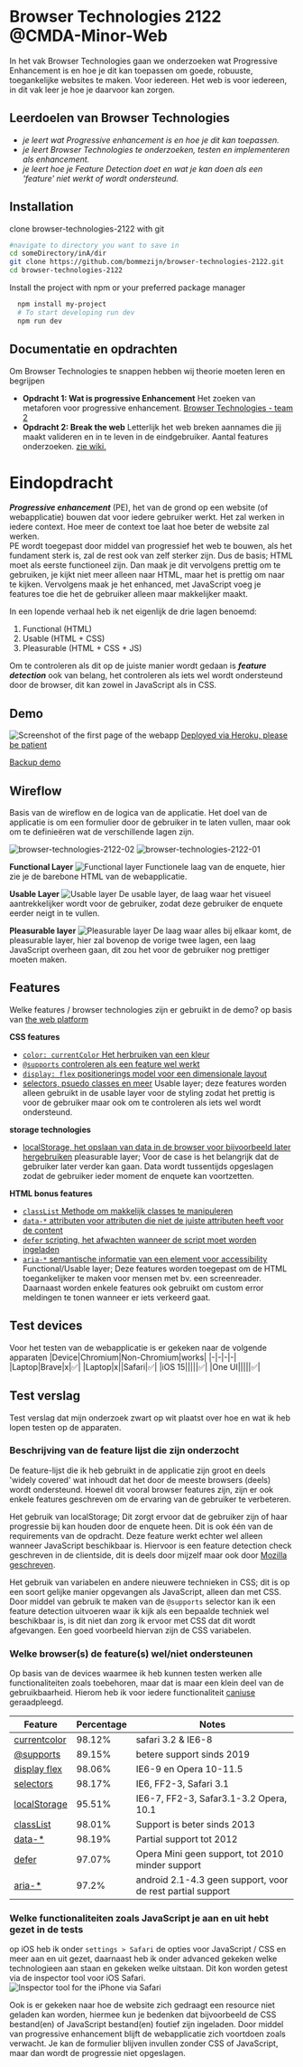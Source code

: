# Browser Technologies 2122 @CMDA-Minor-Web

In het vak Browser Technologies gaan we onderzoeken wat Progressive Enhancement is en hoe je dit kan toepassen om goede, robuuste, toegankelijke websites te maken. Voor iedereen. Het web is voor iedereen, in dit vak leer je hoe je daarvoor kan zorgen.

## Leerdoelen van Browser Technologies

- _je leert wat Progressive enhancement is en hoe je dit kan toepassen._
- _je leert Browser Technologies te onderzoeken, testen en implementeren als enhancement._
- _je leert hoe je Feature Detection doet en wat je kan doen als een 'feature' niet werkt of wordt ondersteund._

## Installation

clone browser-technologies-2122 with git

```bash
#navigate to directory you want to save in
cd someDirectory/inA/dir
git clone https://github.com/bommezijn/browser-technologies-2122.git
cd browser-technologies-2122
```

Install the project with npm or your preferred package manager

```bash
  npm install my-project
  # To start developing run dev
  npm run dev
```

## Documentatie en opdrachten

Om Browser Technologies te snappen hebben wij theorie moeten leren en begrijpen

- **Opdracht 1: Wat is progressive Enhancement** Het zoeken van metaforen voor progressive enhancement. [Browser Technologies - team 2](https://browser-technologies-team.vercel.app/)
- **Opdracht 2: Break the web** Letterlijk het web breken aannames die jij maakt valideren en in te leven in de eindgebruiker. Aantal features onderzoeken. [zie wiki.](https://github.com/bommezijn/browser-technologies-2122/wiki/BreakTheWeb)

# Eindopdracht

**_Progressive enhancement_** (PE), het van de grond op een website (of webapplicatie) bouwen dat voor iedere gebruiker werkt. Het zal werken in iedere context. Hoe meer de context toe laat hoe beter de website zal werken.  
PE wordt toegepast door middel van progressief het web te bouwen, als het fundament sterk is, zal de rest ook van zelf sterker zijn. Dus de basis; HTML moet als eerste functioneel zijn. Dan maak je dit vervolgens prettig om te gebruiken, je kijkt niet meer alleen naar HTML, maar het is prettig om naar te kijken. Vervolgens maak je het enhanced, met JavaScript voeg je features toe die het de gebruiker alleen maar makkelijker maakt.

In een lopende verhaal heb ik net eigenlijk de drie lagen benoemd:

1. Functional (HTML)
1. Usable (HTML + CSS)
1. Pleasurable (HTML + CSS + JS)

Om te controleren als dit op de juiste manier wordt gedaan is **_feature detection_** ook van belang, het controleren als iets wel wordt ondersteund door de browser, dit kan zowel in JavaScript als in CSS.

## Demo

![Screenshot of the first page of the webapp](https://user-images.githubusercontent.com/13199349/169404329-2f16f1d1-9f33-482b-9d42-628076382609.png)
[Deployed via Heroku, please be patient](https://enigmatic-shelf-01341.herokuapp.com/)

[Backup demo](https://bommezijn.github.io/browser-technologies-2122/src/)

## Wireflow

Basis van de wireflow en de logica van de applicatie. Het doel van de applicatie is om een formulier door de gebruiker in te laten vullen, maar ook om te definieëren wat de verschillende lagen zijn.

![browser-technologies-2122-02](https://user-images.githubusercontent.com/13199349/162284429-11cca4b8-919a-4a44-a423-54bd22825349.jpeg)
![browser-technologies-2122-01](https://user-images.githubusercontent.com/13199349/162284437-cdb3c2aa-650d-4cfa-8fc3-bc46da02f071.jpeg)

**Functional Layer**
![Functional layer](https://user-images.githubusercontent.com/13199349/169404715-dc60f52c-bd2b-45b1-8a7e-672fa72cd979.png)
Functionele laag van de enquete, hier zie je de barebone HTML van de webapplicatie.

**Usable Layer**
![Usable layer](https://user-images.githubusercontent.com/13199349/169405019-3ac5fba5-cef2-4966-868f-bacd9ff65968.png)
De usable layer, de laag waar het visueel aantrekkelijker wordt voor de gebruiker, zodat deze gebruiker de enquete eerder neigt in te vullen.

**Pleasurable layer**
![Pleasurable layer](https://user-images.githubusercontent.com/13199349/169405053-de86a56a-5e8f-4b17-ae4a-01f8884d4ecf.png)
De laag waar alles bij elkaar komt, de pleasurable layer, hier zal bovenop de vorige twee lagen, een laag JavaScript overheen gaan, dit zou het voor de gebruiker nog prettiger moeten maken.

## Features

Welke features / browser technologies zijn er gebruikt in de demo? op basis van [the web platform](https://platform.html5.org/)

**CSS features**

- [`color: currentColor` Het herbruiken van een kleur](https://drafts.csswg.org/css-color/)
- [`@supports` controleren als een feature wel werkt](https://drafts.csswg.org/css-conditional/#at-supports)
- [`display: flex` positionerings model voor een dimensionale layout](https://drafts.csswg.org/css-flexbox/)
- [selectors, psuedo classes en meer](https://drafts.csswg.org/selectors/)
  Usable layer; deze features worden alleen gebruikt in de usable layer voor de styling zodat het prettig is voor de gebruiker maar ook om te controleren als iets wel wordt ondersteund.

**storage technologies**

- [localStorage, het opslaan van data in de browser voor bijvoorbeeld later hergebruiken](https://html.spec.whatwg.org/multipage/webstorage.html#webstorage)
  pleasurable layer; Voor de case is het belangrijk dat de gebruiker later verder kan gaan. Data wordt tussentijds opgeslagen zodat de gebruiker ieder moment de enquete kan voortzetten.

**HTML bonus features**

- [`classList` Methode om makkelijk classes te manipuleren](https://dom.spec.whatwg.org/#dom-element-classlist)
- [`data-*` attributen voor attributen die niet de juiste attributen heeft voor de content](https://html.spec.whatwg.org/multipage/dom.html#embedding-custom-non-visible-data-with-the-data-*-attributes)
- [`defer` scripting, het afwachten wanneer de script moet worden ingeladen](https://html.spec.whatwg.org/multipage/scripting.html#attr-script-defer)
- [`aria-*` semantische informatie van een element voor accessibility](https://www.w3.org/TR/wai-aria/)
  Functional/Usable layer; Deze features worden toegepast om de HTML toegankelijker te maken voor mensen met bv. een screenreader. Daarnaast worden enkele features ook gebruikt om custom error meldingen te tonen wanneer er iets verkeerd gaat.

## Test devices

Voor het testen van de webapplicatie is er gekeken naar de volgende apparaten
|Device|Chromium|Non-Chromium|works|
|-|-|-|-|
|Laptop|Brave|x|✅|
|Laptop|x||Safari|✅|
|iOS 15|||||✅|
|One UI|||||✅|

## Test verslag

Test verslag dat mijn onderzoek zwart op wit plaatst over hoe en wat ik heb lopen testen op de apparaten.

### Beschrijving van de feature lijst die zijn onderzocht

De feature-lijst die ik heb gebruikt in de applicatie zijn groot en deels 'widely covered' wat inhoudt dat het door de meeste browsers (deels) wordt ondersteund. Hoewel dit vooral browser features zijn, zijn er ook enkele features geschreven om de ervaring van de gebruiker te verbeteren.

Het gebruik van localStorage; Dit zorgt ervoor dat de gebruiker zijn of haar progressie bij kan houden door de enquete heen. Dit is ook één van de requirements van de opdracht. Deze feature werkt echter wel alleen wanneer JavaScript beschikbaar is. Hiervoor is een feature detection check geschreven in de clientside, dit is deels door mijzelf maar ook door [Mozilla geschreven](https://developer.mozilla.org/en-US/docs/Web/API/Web_Storage_API/Using_the_Web_Storage_API).

Het gebruik van variabelen en andere nieuwere technieken in CSS; dit is op een soort gelijke manier opgevangen als JavaScript, alleen dan met CSS. Door middel van gebruik te maken van de `@supports` selector kan ik een feature detection uitvoeren waar ik kijk als een bepaalde techniek wel beschikbaar is, is dit niet dan zorg ik ervoor met CSS dat dit wordt afgevangen. Een goed voorbeeld hiervan zijn de CSS variabelen.

### Welke browser(s) de feature(s) wel/niet ondersteunen

Op basis van de devices waarmee ik heb kunnen testen werken alle functionaliteiten zoals toebehoren, maar dat is maar een klein deel van de gebruikbaarheid. Hierom heb ik voor iedere functionaliteit [caniuse](https://caniuse.com/) geraadpleegd.

| Feature                                                  | Percentage | Notes                                                      |
| -------------------------------------------------------- | ---------- | ---------------------------------------------------------- |
| [currentcolor](https://caniuse.com/?search=currentcolor) | 98.12%     | safari 3.2 & IE6-8                                         |
| [@supports](https://caniuse.com/?search=supports)        | 89.15%     | betere support sinds 2019                                  |
| [display flex](https://caniuse.com/?search=flex)         | 98.06%     | IE6-9 en Opera 10-11.5                                     |
| [selectors](https://caniuse.com/?search=selectors)       | 98.17%     | IE6, FF2-3, Safari 3.1                                     |
| [localStorage](https://caniuse.com/?search=localStorage) | 95.51%     | IE6-7, FF2-3, Safar3.1-3.2 Opera, 10.1                     |
| [classList](https://caniuse.com/?search=classList)       | 98.01%     | Support is beter sinds 2013                                |
| [data-\*](https://caniuse.com/?search=data-*)            | 98.19%     | Partial support tot 2012                                   |
| [defer](https://caniuse.com/?search=defer)               | 97.07%     | Opera Mini geen support, tot 2010 minder support           |
| [aria-\*](https://caniuse.com/?search=aria)              | 97.2%      | android 2.1-4.3 geen support, voor de rest partial support |

### Welke functionaliteiten zoals JavaScript je aan en uit hebt gezet in de tests

op iOS heb ik onder `settings > Safari` de opties voor JavaScript / CSS en meer aan en uit gezet, daarnaast heb ik onder advanced gekeken welke technologieen aan staan en gekeken welke uitstaan.
Dit kon worden getest via de inspector tool voor iOS Safari.
![Inspector tool for the iPhone via Safari](https://user-images.githubusercontent.com/13199349/169415680-81bc8338-5a9f-4fe7-849b-821f68c22285.png)

Ook is er gekeken naar hoe de website zich gedraagt een resource niet geladen kan worden, hiermee kun je bedenken dat bijvoorbeeld de CSS bestand(en) of JavaScript bestand(en) foutief zijn ingeladen. Door middel van progressive enhancement blijft de webapplicatie zich voortdoen zoals verwacht. Je kan de formulier blijven invullen zonder CSS of JavaScript, maar dan wordt de progressie niet opgeslagen.
